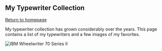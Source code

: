 ## My Typewriter Collection

[Return to homepage](README.ml)

My typewriter collection has grown considerably over the years. This page contains a list of my typewriters and a few images of my favorites.

![IBM Wheelwriter 70 Series II](https://i.imgur.com/UkjAmOv.jpg)
